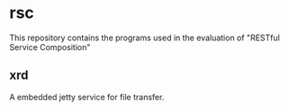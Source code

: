 rsc
===

This repository contains the programs used in the evaluation of "RESTful Service Composition"

xrd
---

A embedded jetty service for file transfer.
